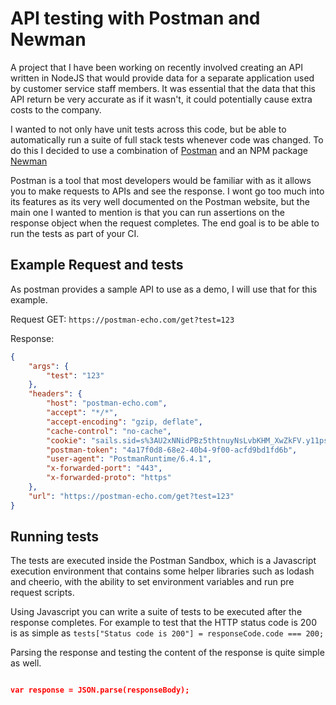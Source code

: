 # API testing with Postman and Newman

A project that I have been working on recently involved creating an API written in NodeJS that would provide data for a separate application used by customer service staff members. It was essential that the data that this API return be very accurate as if it wasn't, it could potentially cause extra costs to the company.

I wanted to not only have unit tests across this code, but be able to automatically run a suite of full stack tests whenever code was changed. To do this I decided to use a combination of [Postman](https://www.getpostman.com/) and an NPM package [Newman](https://www.npmjs.com/package/newman)

Postman is a tool that most developers would be familiar with as it allows you to make requests to APIs and see the response. I wont go too much into its features as its very well documented on the Postman website, but the main one I wanted to mention is that you can run assertions on the response object when the request completes. The end goal is to be able to run the tests as part of your CI.

## Example Request and tests

As postman provides a sample API to use as a demo, I will use that for this example.

Request GET: `https://postman-echo.com/get?test=123`

Response: 
```json
{
    "args": {
        "test": "123"
    },
    "headers": {
        "host": "postman-echo.com",
        "accept": "*/*",
        "accept-encoding": "gzip, deflate",
        "cache-control": "no-cache",
        "cookie": "sails.sid=s%3AU2xNNidPBz5thtnuyNsLvbKHM_XwZkFV.y11pszMd8Ec%2BlkGf7T9S%2FpKh%2FedrzJciHk0sjGihxi8",
        "postman-token": "4a17f0d8-68e2-40b4-9f00-acfd9bd1fd6b",
        "user-agent": "PostmanRuntime/6.4.1",
        "x-forwarded-port": "443",
        "x-forwarded-proto": "https"
    },
    "url": "https://postman-echo.com/get?test=123"
}
```

## Running tests

The tests are executed inside the Postman Sandbox, which is a Javascript execution environment that contains some helper libraries such as lodash and cheerio, with the ability to set environment variables and run pre request scripts.

Using Javascript you can write a suite of tests to be executed after the response completes. For example to test that the HTTP status code is 200 is as simple as
`tests["Status code is 200"] = responseCode.code === 200;`

Parsing the response and testing the content of the response is quite simple as well.

```json

var response = JSON.parse(responseBody);

```


